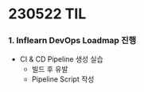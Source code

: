 # 230522 TIL
### 1. Inflearn DevOps Loadmap 진행
- CI & CD Pipeline 생성 실습
    - 빌드 후 유발
    - Pipeline Script 작성